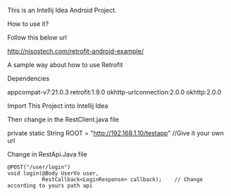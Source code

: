 This is an Intellij Idea Android Project.

How to use it?

Follow this below url

http://nisostech.com/retrofit-android-example/

A sample way about how to use Retrofit

  Dependencies

  appcompat-v7:21.0.3
  retrofit:1.9.0
  okhttp-urlconnection:2.0.0
  okhttp:2.0.0


Import This Project into Intellij Idea

Then change in the RestClient.java file

private static String ROOT =
            "http://192.168.1.10/testapp"  //Give it your own url

Change in RestApi.Java file

    @POST("/user/login")
    void login(@Body UserVo user,
               RestCallback<LoginResponse> callback);    // Change according to yours path api













